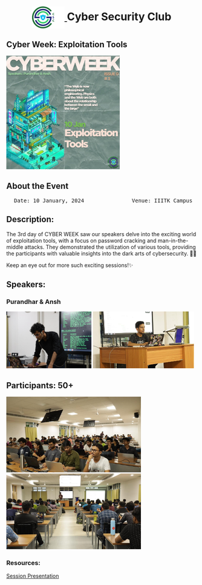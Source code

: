 <h1 align="center">
    <a href="https://github.com/CSYClubIIITK/ClubVault">
        <img src="https://raw.githubusercontent.com/CSYClubIIITK/ClubVault/main/Logo.png" valign="middle" height="58" alt="CSY logo" />
    </a>
    <span valign="middle">
        Cyber Security Club
    </span>
</h1>

<h2>Cyber Week: Exploitation Tools</h2>
<section>
    <div class="container container1">
        <div class="content">
            <img class="banner" src="exploitation_tools.jpeg" alt="Exploitation Tools" style="height:300px;">
            <br>
            <h2>About the Event</h2>
            <p><pre><center> Date: 10 January, 2024               Venue: IIITK Campus</center></pre></p>
            <h2>Description:</h2>
            <p>The 3rd day of CYBER WEEK saw our speakers delve into the exciting world of exploitation tools, with a focus on password cracking and man-in-the-middle attacks. They demonstrated the utilization of various tools, providing the participants with valuable insights into the dark arts of cybersecurity. 🥷🌟

Keep an eye out for more such exciting sessions!✨</p>

            
 <h2>Speakers:</h2>
 <h3>Purandhar & Ansh</h3>
    <img src="../purandhar.jpeg" float="left" height="150" alt="Purandhar" />
    <img src="../ansh.jpeg" float="left" height="150" alt="Ansh" />

<h2>Participants: 50+</h2>
    <img src="pic1.jpeg" float="left" height="200" alt="p1" />
    <img src="pic2.jpeg" float="left" height="200" alt="p2" />

### Resources:

[Session Presentation]()